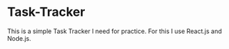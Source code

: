 # Task-Tracker
This is a simple Task Tracker I need for practice. For this I use React.js and Node.js.
